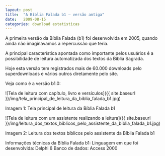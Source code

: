 ```yaml
---
layout: post
title:  "A Bíblia Falada b1 – versão antiga"
date:   2009-08-15
categories: download estatisticas
---
```


A primeira versão da Bíblia Falada (b1) foi desenvolvida em 2005, quando ainda não imaginávamos a repercussão que teria.

A principal característica apontada como importante pelos usuários é a possibilidade de leitura automatizada dos textos da Bíblia Sagrada.

Hoje esta versão tem registrados mais de 60.000 downloads pelo superdownloads e vários outros diretamente pelo site.

Veja como é a versão b1.0:

![Tela de leitura com capítulo, livro e versículos]({{ site.baseurl }}/img/tela_principal_de_leitura_da_biblia_falada_b1.jpg)

Imagem 1: Tela principal de leitura da Bíblia Falada b1

![Tela de leitura com um assistente realizando a leitura]({{ site.baseurl }}/img/leitura_dos_textos_biblicos_pelo_assistente_da_biblia_falada_b1.jpg)

Imagem 2: Leitura dos textos bíblicos pelo assistente da Bíblia Falada b1

Informações técnicas da Bíblia Falada b1:
Linguagem em que foi desenvolvida: Delphi 6
Banco de dados: Access 2000